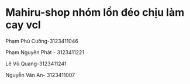 # Mahiru-shop nhóm lồn đéo chịu làm cay vcl
Phạm Phú Cường-3123411046

Phạm Nguyên Phát - 3123411221


Lê Vũ Quang-3123411241

Nguyễn Văn An- 3123411007
